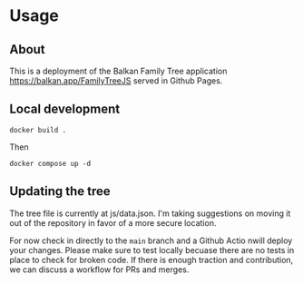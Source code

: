 # Usage

## About
This is a deployment of the Balkan Family Tree application https://balkan.app/FamilyTreeJS served in Github Pages.


## Local development
```docker build .```

Then

```docker compose up -d```

## Updating the tree
The tree file is currently at js/data.json. I'm taking suggestions on moving it out of the repository in favor of a more secure location.

For now check in directly to the `main` branch and a Github Actio nwill deploy your changes. Please make sure to test locally becuase there are no tests in place to check for broken code. If there is enough traction and contribution, we can discuss a workflow for PRs and merges.
